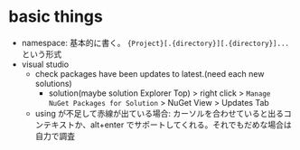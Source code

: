 # basic things

- namespace: 基本的に書く。 `{Project}[.{directory}][.{directory}]...`という形式
- visual studio
  - check packages have been updates to latest.(need each new solutions)
    - solution(maybe solution Explorer Top) > right click > `Manage NuGet Packages for Solution` > NuGet View > Updates Tab
  - using が不足して赤線が出ている場合: カーソルを合わせていると出るコンテキストか、alt+enter でサポートしてくれる。それでもだめな場合は自力で調査
